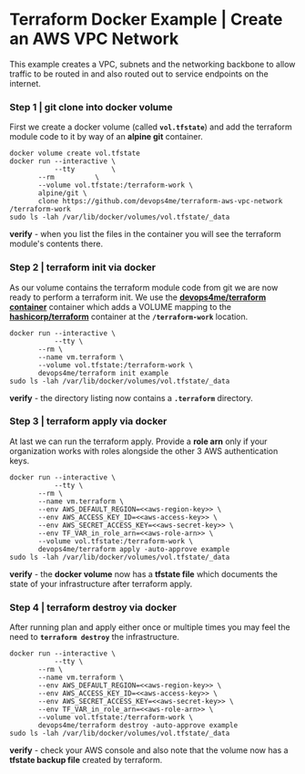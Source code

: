 
# Terraform Docker Example | Create an AWS VPC Network

This example creates a VPC, subnets and the networking backbone to allow traffic to be routed in and also routed out to service endpoints on the internet.

### Step 1 | git clone into docker volume

First we create a docker volume (called **`vol.tfstate`**) and add the terraform module code to it by way of an **alpine git** container.

```
docker volume create vol.tfstate
docker run --interactive \
           --tty         \
	   --rm          \
	   --volume vol.tfstate:/terraform-work \
	   alpine/git \
	   clone https://github.com/devops4me/terraform-aws-vpc-network /terraform-work
sudo ls -lah /var/lib/docker/volumes/vol.tfstate/_data
```

**verify** - when you list the files in the container you will see the terraform module's contents there.


### Step 2 | terraform init via docker

As our volume contains the terraform module code from git we are now ready to perform a terraform init. We use the **[devops4me/terraform container](https://cloud.docker.com/repository/docker/devops4me/terraform/general)** container which adds a VOLUME mapping to the **[hashicorp/terraform](https://hub.docker.com/r/hashicorp/terraform/)** container at the **`/terraform-work`** location.

```
docker run --interactive \
           --tty \
	   --rm \
	   --name vm.terraform \
	   --volume vol.tfstate:/terraform-work \
	   devops4me/terraform init example
sudo ls -lah /var/lib/docker/volumes/vol.tfstate/_data
```

**verify** - the directory listing now contains a **`.terraform`** directory.



### Step 3 | terraform apply via docker

At last we can run the terraform apply. Provide a **role arn** only if your organization works with roles alongside the other 3 AWS authentication keys.

```
docker run --interactive \
           --tty \
	   --rm \
	   --name vm.terraform \
	   --env AWS_DEFAULT_REGION=<<aws-region-key>> \
	   --env AWS_ACCESS_KEY_ID=<<aws-access-key>> \
	   --env AWS_SECRET_ACCESS_KEY=<<aws-secret-key>> \
	   --env TF_VAR_in_role_arn=<<aws-role-arn>> \
	   --volume vol.tfstate:/terraform-work \
	   devops4me/terraform apply -auto-approve example
sudo ls -lah /var/lib/docker/volumes/vol.tfstate/_data
```

**verify** - the **docker volume** now has a **tfstate file** which documents the state of your infrastructure after terraform apply.


### Step 4 | terraform destroy via docker

After running plan and apply either once or multiple times you may feel the need to **`terraform destroy`** the infrastructure.

```
docker run --interactive \
           --tty \
	   --rm \
	   --name vm.terraform \
	   --env AWS_DEFAULT_REGION=<<aws-region-key>> \
	   --env AWS_ACCESS_KEY_ID=<<aws-access-key>> \
	   --env AWS_SECRET_ACCESS_KEY=<<aws-secret-key>> \
	   --env TF_VAR_in_role_arn=<<aws-role-arn>> \
	   --volume vol.tfstate:/terraform-work \
	   devops4me/terraform destroy -auto-approve example
sudo ls -lah /var/lib/docker/volumes/vol.tfstate/_data
```

**verify** - check your AWS console and also note that the volume now has a **tfstate backup file** created by terraform.
